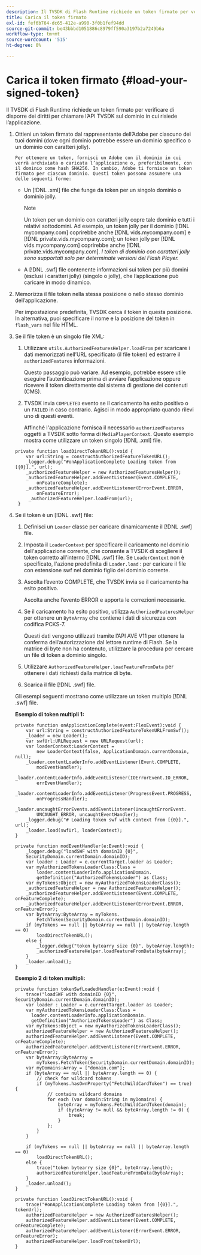 ```yaml
---
description: Il TVSDK di Flash Runtime richiede un token firmato per verificare di disporre dei diritti per chiamare l’API TVSDK sul dominio in cui risiede l’applicazione.
title: Carica il token firmato
exl-id: fef6b764-dc65-412e-a990-3f0b1fef94dd
source-git-commit: be43bbbd1051886c8979ff590a3197b2a7249b6a
workflow-type: tm+mt
source-wordcount: '515'
ht-degree: 0%

---
```


# Carica il token firmato {#load-your-signed-token}

Il TVSDK di Flash Runtime richiede un token firmato per verificare di disporre dei diritti per chiamare l’API TVSDK sul dominio in cui risiede l’applicazione.

1. Ottieni un token firmato dal rappresentante dell’Adobe per ciascuno dei tuoi domini (dove ogni dominio potrebbe essere un dominio specifico o un dominio con caratteri jolly).

       Per ottenere un token, fornisci un Adobe con il dominio in cui verrà archiviata o caricata l’applicazione o, preferibilmente, con il dominio come hash SHA256. In cambio, Adobe ti fornisce un token firmato per ciascun dominio. Questi token possono assumere una delle seguenti forme:
   
   * Un [!DNL .xml] file che funge da token per un singolo dominio o dominio jolly.

      >[!NOTE]
      >
      >Un token per un dominio con caratteri jolly copre tale dominio e tutti i relativi sottodomini. Ad esempio, un token jolly per il dominio [!DNL mycompany.com] coprirebbe anche [!DNL vids.mycompany.com] e [!DNL private.vids.mycompany.com]; un token jolly per [!DNL vids.mycompany.com] coprirebbe anche [!DNL private.vids.mycompany.com]. *I token di dominio con caratteri jolly sono supportati solo per determinate versioni del Flash Player.*

   * A [!DNL .swf] file contenente informazioni sui token per più domini (esclusi i caratteri jolly) (singolo o jolly), che l’applicazione può caricare in modo dinamico.

1. Memorizza il file token nella stessa posizione o nello stesso dominio dell’applicazione.

   Per impostazione predefinita, TVSDK cerca il token in questa posizione. In alternativa, puoi specificare il nome e la posizione del token in `flash_vars` nel file HTML.
1. Se il file token è un singolo file XML:
   1. Utilizzare `utils.AuthorizedFeaturesHelper.loadFrom` per scaricare i dati memorizzati nell’URL specificato (il file token) ed estrarre il `authorizedFeatures` informazioni.

      Questo passaggio può variare. Ad esempio, potrebbe essere utile eseguire l’autenticazione prima di avviare l’applicazione oppure ricevere il token direttamente dal sistema di gestione dei contenuti (CMS).

   1. TVSDK invia `COMPLETED` evento se il caricamento ha esito positivo o un `FAILED` in caso contrario. Agisci in modo appropriato quando rilevi uno di questi eventi.

      Affinché l&#39;applicazione fornisca il necessario `authorizedFeatures` oggetti a TVSDK sotto forma di `MediaPlayerContext`.
   Questo esempio mostra come utilizzare un token singolo [!DNL .xml] file.

   ```
   private function loadDirectTokenURL():void { 
       var url:String = constructAuthorizedFeatureTokenURL(); 
       _logger.debug("#onApplicationComplete Loading token from [{0}].", url); 
       _authorizedFeatureHelper = new AuthorizedFeaturesHelper(); 
       _authorizedFeatureHelper.addEventListener(Event.COMPLETE,  
           onFeatureComplete); 
       _authorizedFeatureHelper.addEventListener(ErrorEvent.ERROR,  
           onFeatureError); 
        _authorizedFeatureHelper.loadFrom(url); 
    }
   ```

1. Se il token è un [!DNL .swf] file:
   1. Definisci un `Loader` classe per caricare dinamicamente il [!DNL .swf] file.
   1. Imposta il `LoaderContext` per specificare il caricamento nel dominio dell&#39;applicazione corrente, che consente a TVSDK di scegliere il token corretto all&#39;interno [!DNL .swf] file. Se `LoaderContext` non è specificato, l&#39;azione predefinita di `Loader.load` : per caricare il file con estensione swf nel dominio figlio del dominio corrente.
   1. Ascolta l’evento COMPLETE, che TVSDK invia se il caricamento ha esito positivo.

      Ascolta anche l’evento ERROR e apporta le correzioni necessarie.
   1. Se il caricamento ha esito positivo, utilizza `AuthorizedFeaturesHelper` per ottenere un `ByteArray` che contiene i dati di sicurezza con codifica PCKS-7.

      Questi dati vengono utilizzati tramite l’API AVE V11 per ottenere la conferma dell’autorizzazione dal lettore runtime di Flash. Se la matrice di byte non ha contenuto, utilizzare la procedura per cercare un file di token a dominio singolo.
   1. Utilizzare `AuthorizedFeatureHelper.loadFeatureFromData` per ottenere i dati richiesti dalla matrice di byte.
   1. Scarica il file [!DNL .swf] file.

   Gli esempi seguenti mostrano come utilizzare un token multiplo [!DNL .swf] file.

   **Esempio di token multipli 1:**

   ```
   private function onApplicationComplete(event:FlexEvent):void { 
       var url:String = constructAuthorizedFeatureTokenURLFromSwf();   
       _loader = new Loader(); 
       var swfUrl:URLRequest = new URLRequest(url); 
       var loaderContext:LoaderContext =  
           new LoaderContext(false, ApplicationDomain.currentDomain, null); 
       _loader.contentLoaderInfo.addEventListener(Event.COMPLETE,  
           modEventHandler); 
       _loader.contentLoaderInfo.addEventListener(IOErrorEvent.IO_ERROR,  
           errEventHandler); 
       _loader.contentLoaderInfo.addEventListener(ProgressEvent.PROGRESS,  
           onProgressHandler); 
       _loader.uncaughtErrorEvents.addEventListener(UncaughtErrorEvent. 
           UNCAUGHT_ERROR, uncaughtEventHandler); 
       _logger.debug("# Loading token swf with context from [{0}].", url); 
       _loader.load(swfUrl, loaderContext); 
   } 
   
   private function modEventHandler(e:Event):void { 
       _logger.debug("loadSWF with domainID {0}",  
       SecurityDomain.currentDomain.domainID); 
       var loader : Loader = e.currentTarget.loader as Loader; 
       var myAuthorizedTokensLoaderClass:Class =  
           loader.contentLoaderInfo.applicationDomain. 
           getDefinition("AuthorizedTokensLoader") as Class; 
       var myTokens:Object = new myAuthorizedTokensLoaderClass(); 
       _authorizedFeatureHelper = new AuthorizedFeaturesHelper(); 
       _authorizedFeatureHelper.addEventListener(Event.COMPLETE, onFeatureComplete); 
       _authorizedFeatureHelper.addEventListener(ErrorEvent.ERROR, onFeatureError); 
       var byteArray:ByteArray = myTokens. 
           FetchToken(SecurityDomain.currentDomain.domainID); 
       if (myTokens == null || byteArray == null || byteArray.length == 0) 
           loadDirectTokenURL(); 
       else { 
           _logger.debug("token bytearry size {0}", byteArray.length); 
           _authorizedFeatureHelper.loadFeatureFromData(byteArray); 
       } 
       _loader.unload(); 
   } 
   ```

   **Esempio 2 di token multipli:**

   ```
   private function tokenSwfLoadedHandler(e:Event):void { 
       trace("loadSWF with domainID {0}", SecurityDomain.currentDomain.domainID); 
       var loader : Loader = e.currentTarget.loader as Loader; 
       var myAuthorizedTokensLoaderClass:Class =  
         loader.contentLoaderInfo.applicationDomain. 
         getDefinition("AuthorizedTokensLoader") as Class; 
       var myTokens:Object = new myAuthorizedTokensLoaderClass(); 
       authorizedFeatureHelper = new AuthorizedFeaturesHelper(); 
       authorizedFeatureHelper.addEventListener(Event.COMPLETE, onFeatureComplete); 
       authorizedFeatureHelper.addEventListener(ErrorEvent.ERROR, onFeatureError); 
       var byteArray:ByteArray =  
           myTokens.FetchToken(SecurityDomain.currentDomain.domainID); 
       var myDomains:Array = ["domain.com"]; 
       if (byteArray == null || byteArray.length == 0) { 
           // check for wildcard tokens 
           if (myTokens.hasOwnProperty("FetchWildCardToken") == true) { 
               // contains wildcard domains 
               for each (var domain:String in myDomains) { 
                   byteArray = myTokens.FetchWildCardToken(domain); 
                   if (byteArray != null && byteArray.length != 0) { 
                       break; 
                   } 
               }; 
           } 
       } 
   
       if (myTokens == null || byteArray == null || byteArray.length == 0) 
           loadDirectTokenURL(); 
       else { 
           trace("token bytearry size {0}", byteArray.length); 
           authorizedFeatureHelper.loadFeatureFromData(byteArray); 
       } 
       _loader.unload(); 
   } 
   
   private function loadDirectTokenURL():void { 
       trace("#onApplicationComplete Loading token from [{0}].", tokenUrl); 
       authorizedFeatureHelper = new AuthorizedFeaturesHelper(); 
       authorizedFeatureHelper.addEventListener(Event.COMPLETE, onFeatureComplete); 
       authorizedFeatureHelper.addEventListener(ErrorEvent.ERROR, onFeatureError); 
       authorizedFeatureHelper.loadFrom(tokenUrl); 
   }
   ```
